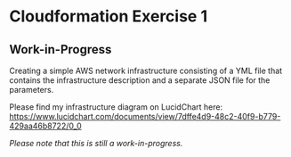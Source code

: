 # Cloudformation Exercise 1
## Work-in-Progress

Creating a simple AWS network infrastructure consisting of a YML file that contains the infrastructure description and a separate JSON file for the parameters.

Please find my infrastructure diagram on LucidChart here: https://www.lucidchart.com/documents/view/7dffe4d9-48c2-40f9-b779-429aa46b8722/0_0

*Please note that this is still a work-in-progress.*
